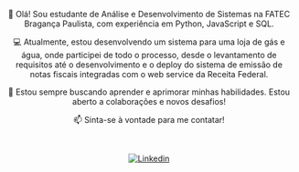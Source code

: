  

<div align=center >

👋 Olá! Sou estudante de Análise e Desenvolvimento de Sistemas na FATEC Bragança Paulista, com experiência em Python, JavaScript e SQL.

💻 Atualmente, estou desenvolvendo um sistema para uma loja de gás e água, onde participei de todo o processo, desde o levantamento de requisitos até o desenvolvimento e o deploy do sistema de emissão de notas fiscais integradas com o web service da Receita Federal.

🌱 Estou sempre buscando aprender e aprimorar minhas habilidades. Estou aberto a colaborações e novos desafios!

📫 Sinta-se à vontade para me contatar!
 
 
<br>


[![Linkedin](https://img.shields.io/badge/LinkedIn-0077B5?style=for-the-badge&logo=linkedin&logoColor=whi)](https://www.linkedin.com/in/lucas-lima-batista/)
</div>




